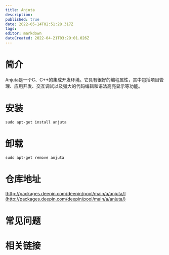 ```yaml
---
title: Anjuta
description: 
published: true
date: 2022-05-14T02:51:28.317Z
tags: 
editor: markdown
dateCreated: 2022-04-21T03:29:01.026Z
---
```


# 简介

Anjuta是一个C、C++的集成开发环境。它具有很好的编程属性，其中包括项目管理、应用开发、交互调试以及强大的代码编辑和语法高亮显示等功能。

# 安装

`sudo apt-get install anjuta`

# 卸载

`sudo apt-get remove anjuta`

# 仓库地址

[http://packages.deepin.com/deepin/pool/main/a/anjuta/](http://packages.deepin.com/deepin/pool/main/a/anjuta/)


# 常见问题


# 相关链接